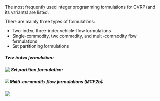 The most frequently used integer programming formulations for CVRP (and its variants) are listed.

There are mainly three types of formulations:

- Two-index, three-index vehicle-flow formulations
- Single-commodity, two commodity, and multi-commodity flow formulations
- Set partitioning formulations



##### Two-index formulation:

<img src="C:\Users\fliu36\AppData\Roaming\Typora\typora-user-images\image-20210418121619535.png" align="left" />



##### Set partition formulation:

<img src="C:\Users\fliu36\AppData\Roaming\Typora\typora-user-images\image-20210418122030316.png" style="zoom: 80%;" align="left"/>

##### Multi-commodity flow formulations (MCF2b):

<img src="C:\Users\fliu36\AppData\Roaming\Typora\typora-user-images\image-20210418122133276.png" style="zoom:100%;" align="left" />



